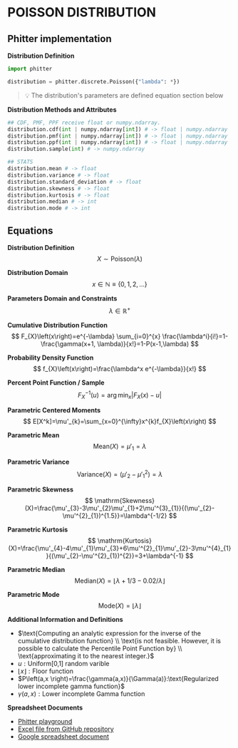 # POISSON DISTRIBUTION

## Phitter implementation

**Distribution Definition**

```python
import phitter

distribution = phitter.discrete.Poisson({"lambda": *})
```

> 💡 The distribution's parameters are defined equation section below

**Distribution Methods and Attributes**

```python
## CDF, PMF, PPF receive float or numpy.ndarray.
distribution.cdf(int | numpy.ndarray[int]) # -> float | numpy.ndarray
distribution.pmf(int | numpy.ndarray[int]) # -> float | numpy.ndarray
distribution.ppf(int | numpy.ndarray[int]) # -> float | numpy.ndarray
distribution.sample(int) # -> numpy.ndarray

## STATS
distribution.mean # -> float
distribution.variance # -> float
distribution.standard_deviation # -> float
distribution.skewness # -> float
distribution.kurtosis # -> float
distribution.median # -> int
distribution.mode # -> int
```

## Equations

**Distribution Definition**
$$ X\sim\mathrm{Poisson}\left(\lambda\right) $$

**Distribution Domain**
$$ x\in\mathbb{N}\equiv \left\{0,1,2,\dots\right\} $$

**Parameters Domain and Constraints**
$$ \lambda\in\mathbb{R}^{+} $$

**Cumulative Distribution Function**
$$ F_{X}\left(x\right)=e^{-\lambda} \sum_{i=0}^{x} \frac{\lambda^i}{i!}=1-\frac{\gamma(x+1, \lambda)}{x!}=1-P(x-1,\lambda) $$

**Probability Density Function**
$$ f_{X}\left(x\right)=\frac{\lambda^x e^{-\lambda}}{x!} $$

**Percent Point Function / Sample**
$$ F^{-1}_{X}\left(u\right)=\arg\min_{x}\left| F_{X}\left(x\right)-u \right| $$

**Parametric Centered Moments**
$$ E[X^k]=\mu'_{k}=\sum_{x=0}^{\infty}x^{k}f_{X}\left(x\right) $$

**Parametric Mean**
$$ \mathrm{Mean}(X)=\mu'_{1}=\lambda $$

**Parametric Variance**
$$ \mathrm{Variance}(X)=(\mu'_{2}-\mu'^{2}_{1})=\lambda $$

**Parametric Skewness**
$$ \mathrm{Skewness}(X)=\frac{\mu'_{3}-3\mu'_{2}\mu'_{1}+2\mu'^{3}_{1}}{(\mu'_{2}-\mu'^{2}_{1})^{1.5}}=\lambda^{-1/2} $$

**Parametric Kurtosis**
$$ \mathrm{Kurtosis}(X)=\frac{\mu'_{4}-4\mu'_{1}\mu'_{3}+6\mu'^{2}_{1}\mu'_{2}-3\mu'^{4}_{1}}{(\mu'_{2}-\mu'^{2}_{1})^{2}}=3+\lambda^{-1} $$

**Parametric Median**
$$ \mathrm{Median}(X)=\lfloor\lambda+1/3-0.02/\lambda\rfloor $$

**Parametric Mode**
$$ \mathrm{Mode}(X)=\lfloor\lambda\rfloor $$

**Additional Information and Definitions**
- $\text{Computing an analytic expression for the inverse of the cumulative distribution function} \\ \text{is not feasible. However, it is possible to calculate the Percentile Point Function by} \\ \text{approximating it to the nearest integer.}$
- $u:\text{Uniform[0,1] random varible}$
- $\lfloor{x}\rfloor: \text{Floor function}$
- $P\left(a,x \right)=\frac{\gamma(a,x)}{\Gamma(a)}:\text{Regularized lower incomplete gamma function}$
- $\gamma\left(a,x \right):\text{Lower incomplete Gamma function}$

**Spreadsheet Documents**

-   [Phitter playground](https://phitter.io/distributions/discrete/poisson)
-   [Excel file from GitHub repository](https://github.com/phitterio/phitter-files/blob/main/discrete/poisson.xlsx)
-   [Google spreadsheet document](https://docs.google.com/spreadsheets/d/1fwoe70JH5Ve6sETb7AwBdb4eep_h2DeGlpHIWcHeZA8)
    